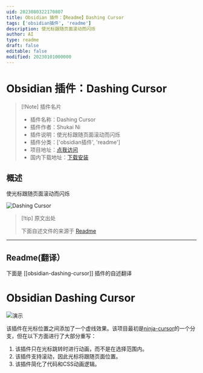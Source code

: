 ```yaml
---
uid: 2023080322170807
title: Obsidian 插件：【Readme】Dashing Cursor
tags: ['obsidian插件', 'readme']
description: 使光标跟随页面滚动而闪烁
author: AI
type: readme
draft: false
editable: false
modified: 20230101000000
---
```


# Obsidian 插件：Dashing Cursor

> [!Note] 插件名片
> - 插件名称：Dashing Cursor
> - 插件作者：Shukai Ni
> - 插件说明：使光标跟随页面滚动而闪烁
> - 插件分类：['obsidian插件', 'readme']
> - 项目地址：[点我访问](https://github.com/9r0x/obsidian-dashing-cursor)
> - 国内下载地址：[下载安装](https://pkmer.cn/products/plugin/pluginMarket/?obsidian-dashing-cursor)

## 概述

使光标跟随页面滚动而闪烁

![Dashing Cursor](https://cdn.pkmer.cn/covers/obsidian-dashing-cursor.gif!pkmer)

> [!tip] 原文出处
> 
>下面自述文件的来源于 [Readme](https://ghproxy.net/https://raw.githubusercontent.com/9r0x/obsidian-dashing-cursor/master/README.md)
> 

---

## Readme(翻译）

下面是 [[obsidian-dashing-cursor]] 插件的自述翻译


# Obsidian Dashing Cursor

![演示](./demo.gif)

该插件在光标位置之间添加了一个虚线效果。该项目最初是[ninja-cursor](https://github.com/vrtmrz/ninja-cursor)的一个分支，但在以下方面进行了大部分重写：

1. 该插件只在光标跳转时进行动画，而不是在选择范围内。
2. 该插件支持滚动，因此光标将跟随页面位置。
3. 该插件简化了代码和CSS动画逻辑。



